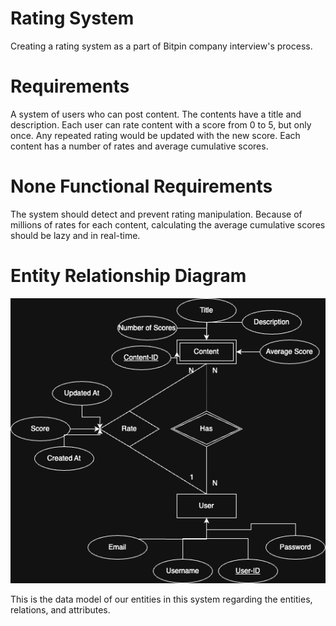 # Rating System
Creating a rating system as a part of Bitpin company interview's process. 

# Requirements

A system of users who can post content. The contents have a title and description. Each user can rate content with a score from 0 to 5, but only once. Any repeated rating would be updated with the new score. Each content has a number of rates and average cumulative scores.

# None Functional Requirements
The system should detect and prevent rating manipulation. Because of millions of rates for each content, calculating the average cumulative scores should be lazy and in real-time.

# Entity Relationship Diagram
![ER picture](/pictures/ER-diagram.png)

This is the data model of our entities in this system regarding the entities, relations, and attributes. 